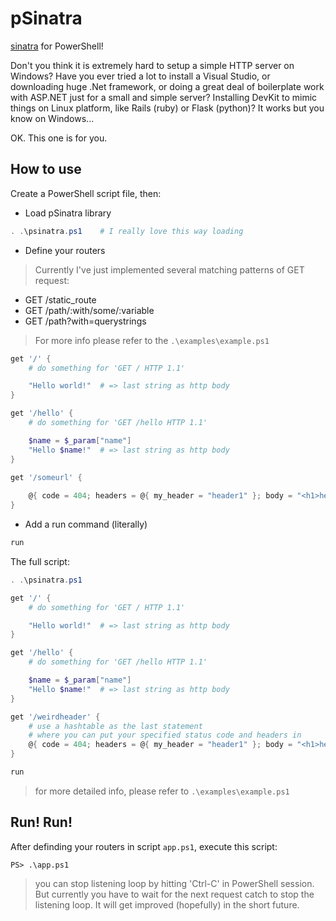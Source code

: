 # pSinatra
[sinatra](http://www.sinatrarb.com/) for PowerShell!

Don't you think it is extremely hard to setup a simple HTTP server on Windows? Have you ever tried a lot to install a Visual Studio, or downloading huge .Net framework, or doing a great deal of boilerplate work with ASP.NET just for a small and simple server?
Installing DevKit to mimic things on Linux platform, like Rails (ruby) or Flask (python)? It works but you know on Windows...

OK. This one is for you.

## How to use

Create a PowerShell script file, then:

* Load pSinatra library

```powershell
. .\psinatra.ps1    # I really love this way loading
```

* Define your routers
>Currently I've just implemented several matching patterns of GET request:
- GET /static_route
- GET /path/:with/some/:variable
- GET /path?with=querystrings

>For more info please refer to the `.\examples\example.ps1`

```powershell
get '/' {
	# do something for 'GET / HTTP 1.1'

	"Hello world!"  # => last string as http body
}

get '/hello' {
	# do something for 'GET /hello HTTP 1.1'

	$name = $_param["name"]
	"Hello $name!"  # => last string as http body
}

get '/someurl' {
	
	@{ code = 404; headers = @{ my_header = "header1" }; body = "<h1>hello</h1>"}
}
```

* Add a run command (literally)

```powershell
run
```

The full script:

```powershell
. .\psinatra.ps1

get '/' {
	# do something for 'GET / HTTP 1.1'

	"Hello world!"  # => last string as http body
}

get '/hello' {
	# do something for 'GET /hello HTTP 1.1'

	$name = $_param["name"]
	"Hello $name!"  # => last string as http body
}

get '/weirdheader' {
	# use a hashtable as the last statement 
	# where you can put your specified status code and headers in
	@{ code = 404; headers = @{ my_header = "header1" }; body = "<h1>hello</h1>"}
}

run
```

>for more detailed info, please refer to `.\examples\example.ps1`

## Run! Run!
After definding your routers in script `app.ps1`, execute this script:

```
PS> .\app.ps1
```

>you can stop listening loop by hitting 'Ctrl-C' in PowerShell session.
But currently you have to wait for the next request catch to stop the listening loop.
It will get improved (hopefully) in the short future.